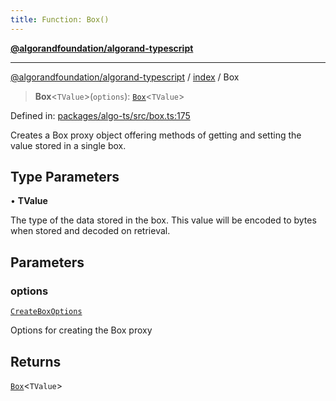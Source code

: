 ```yaml
---
title: Function: Box()
---
```


[**@algorandfoundation/algorand-typescript**](../../README)

***

[@algorandfoundation/algorand-typescript](../../README) / [index](../README) / Box



> **Box**\<`TValue`\>(`options`): [`Box`](../type-aliases/Box)\<`TValue`\>

Defined in: [packages/algo-ts/src/box.ts:175](https://github.com/algorandfoundation/puya-ts/blob/main/packages/algo-ts/src/box.ts#L175)

Creates a Box proxy object offering methods of getting and setting the value stored in a single box.

## Type Parameters

• **TValue**

The type of the data stored in the box. This value will be encoded to bytes when stored and decoded on retrieval.

## Parameters

### options

[`CreateBoxOptions`](../-internal-/interfaces/CreateBoxOptions)

Options for creating the Box proxy

## Returns

[`Box`](../type-aliases/Box)\<`TValue`\>
